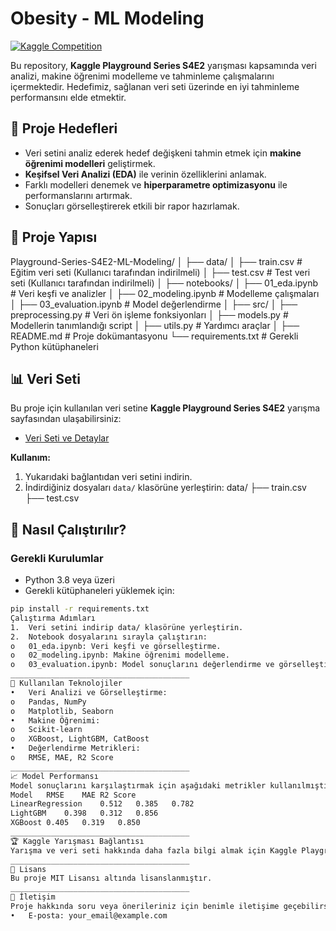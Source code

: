 # Obesity - ML Modeling

[![Kaggle Competition](https://img.shields.io/badge/Kaggle-Playground%20Series%20S4E2-blue)](https://www.kaggle.com/competitions/playground-series-s4e2/)

Bu repository, **Kaggle Playground Series S4E2** yarışması kapsamında veri analizi, makine öğrenimi modelleme ve tahminleme çalışmalarını içermektedir. Hedefimiz, sağlanan veri seti üzerinde en iyi tahminleme performansını elde etmektir.

## 🎯 Proje Hedefleri

- Veri setini analiz ederek hedef değişkeni tahmin etmek için **makine öğrenimi modelleri** geliştirmek.
- **Keşifsel Veri Analizi (EDA)** ile verinin özelliklerini anlamak.
- Farklı modelleri denemek ve **hiperparametre optimizasyonu** ile performanslarını artırmak.
- Sonuçları görselleştirerek etkili bir rapor hazırlamak.


## 📂 Proje Yapısı

Playground-Series-S4E2-ML-Modeling/ │ ├── data/ │ ├── train.csv # Eğitim veri seti (Kullanıcı tarafından indirilmeli) │ ├── test.csv # Test veri seti (Kullanıcı tarafından indirilmeli) │ ├── notebooks/ │ ├── 01_eda.ipynb # Veri keşfi ve analizler │ ├── 02_modeling.ipynb # Modelleme çalışmaları │ ├── 03_evaluation.ipynb # Model değerlendirme │ ├── src/ │ ├── preprocessing.py # Veri ön işleme fonksiyonları │ ├── models.py # Modellerin tanımlandığı script │ ├── utils.py # Yardımcı araçlar │ ├── README.md # Proje dokümantasyonu └── requirements.txt # Gerekli Python kütüphaneleri

## 📊 Veri Seti

Bu proje için kullanılan veri setine **Kaggle Playground Series S4E2** yarışma sayfasından ulaşabilirsiniz:

- [Veri Seti ve Detaylar](https://www.kaggle.com/competitions/playground-series-s4e2/data)

**Kullanım:**
1. Yukarıdaki bağlantıdan veri setini indirin.
2. İndirdiğiniz dosyaları `data/` klasörüne yerleştirin:
data/ ├── train.csv ├── test.csv


## 🚀 Nasıl Çalıştırılır?

### Gerekli Kurulumlar
- Python 3.8 veya üzeri
- Gerekli kütüphaneleri yüklemek için:
```bash
pip install -r requirements.txt
Çalıştırma Adımları
1.	Veri setini indirip data/ klasörüne yerleştirin.
2.	Notebook dosyalarını sırayla çalıştırın: 
o	01_eda.ipynb: Veri keşfi ve görselleştirme.
o	02_modeling.ipynb: Makine öğrenimi modelleme.
o	03_evaluation.ipynb: Model sonuçlarını değerlendirme ve görselleştirme.
________________________________________
🧰 Kullanılan Teknolojiler
•	Veri Analizi ve Görselleştirme: 
o	Pandas, NumPy
o	Matplotlib, Seaborn
•	Makine Öğrenimi: 
o	Scikit-learn
o	XGBoost, LightGBM, CatBoost
•	Değerlendirme Metrikleri: 
o	RMSE, MAE, R2 Score
________________________________________
📈 Model Performansı
Model sonuçlarını karşılaştırmak için aşağıdaki metrikler kullanılmıştır:
Model	RMSE	MAE	R2 Score
LinearRegression	0.512	0.385	0.782
LightGBM	0.398	0.312	0.856
XGBoost	0.405	0.319	0.850
________________________________________
🏆 Kaggle Yarışması Bağlantısı
Yarışma ve veri seti hakkında daha fazla bilgi almak için Kaggle Playground Series S4E2 sayfasını ziyaret edebilirsiniz.
________________________________________
📜 Lisans
Bu proje MIT Lisansı altında lisanslanmıştır.
________________________________________
📧 İletişim
Proje hakkında soru veya önerileriniz için benimle iletişime geçebilirsiniz:
•	E-posta: your_email@example.com
